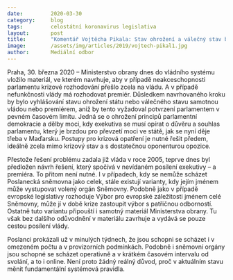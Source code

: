 ```yaml
---
date:         2020-03-30
category:     blog
tags:         celostátní koronavirus legislativa
layout:       post
title:        "Komentář Vojtěcha Pikala: Stav ohrožení a válečný stav bez rozhodnutí parlamentu? Není důvod k takovému posilování moci vlády a premiéra"
image:        /assets/img/articles/2019/vojtech-pikal1.jpg
author:       Mediální odbor
--- 
```



Praha, 30. března 2020 – Ministerstvo obrany dnes do vládního systému vložilo materiál, ve kterém navrhuje, aby v případě neakceschopnosti parlamentu krizové rozhodování přešlo zcela na vládu. A v případě nefunkčnosti vlády má rozhodovat premiér. Důsledkem navrhovaného kroku by bylo vyhlášování stavu ohrožení státu nebo válečného stavu samotnou vládou nebo premiérem, aniž by tento vyžadoval potvrzení parlamentem v pevném časovém limitu. Jedná se o ohrožení principů parlamentní demokracie a dělby moci, kdy exekutiva se musí opírat o důvěru a souhlas parlamentu, který je brzdou pro převzetí moci ve státě, jak se nyní děje třeba v Maďarsku. Postupy pro krizová opatření je nutné řešit předem, ideálně zcela mimo krizový stav a s dostatečnou oponenturou opozice. 

Přestože řešení problému zadala již vláda v roce 2005, teprve dnes byl předložen návrh řešení, který spočívá v nevídaném posílení exekutivy – a premiéra. To přitom není nutné. I v případech, kdy se nemůže scházet Poslanecká sněmovna jako celek, stále existují varianty, kdy jejím jménem může vystupovat volený orgán Sněmovny. Podobně jako v případě evropské legislativy rozhoduje Výbor pro evropské záležitosti jménem celé Sněmovny, může jí v době krize zastoupit výbor s patřičnou odborností. Ostatně tuto variantu připouští i samotný materiál Ministerstva obrany. Tu však bez dalšího odůvodnění v materiálu zavrhuje a vydává se pouze cestou posílení vlády. 

Poslanci prokázali už v minulých týdnech, že jsou schopni se scházet i v omezeném počtu a v provizorních podmínkách. Podobně i sněmovní orgány jsou schopné se scházet operativně a v krátkém časovém intervalu od svolání, a to i online. Není proto žádný reálný důvod, proč v aktuálním stavu měnit fundamentální systémová pravidla.

